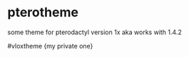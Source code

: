 # pterotheme
some theme for pterodactyl version 1x aka works with 1.4.2 

#vloxtheme
{my private one}
